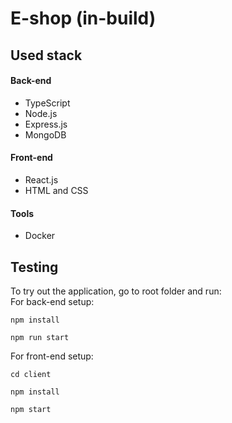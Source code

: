 # E-shop (in-build)
## Used stack
#### Back-end
* TypeScript
* Node.js
* Express.js
* MongoDB
#### Front-end
* React.js
* HTML and CSS
#### Tools
* Docker
## Testing
To try out the application, go to root folder and run:\
For back-end setup:
```
npm install
```
```
npm run start
```
For front-end setup:
```
cd client
```
```
npm install
```
```
npm start
```
